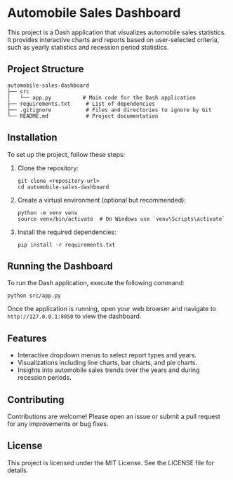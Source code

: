 # Automobile Sales Dashboard

This project is a Dash application that visualizes automobile sales statistics. It provides interactive charts and reports based on user-selected criteria, such as yearly statistics and recession period statistics.

## Project Structure

```
automobile-sales-dashboard
├── src
│   └── app.py          # Main code for the Dash application
├── requirements.txt     # List of dependencies
├── .gitignore           # Files and directories to ignore by Git
└── README.md            # Project documentation
```

## Installation

To set up the project, follow these steps:

1. Clone the repository:
   ```
   git clone <repository-url>
   cd automobile-sales-dashboard
   ```

2. Create a virtual environment (optional but recommended):
   ```
   python -m venv venv
   source venv/bin/activate  # On Windows use `venv\Scripts\activate`
   ```

3. Install the required dependencies:
   ```
   pip install -r requirements.txt
   ```

## Running the Dashboard

To run the Dash application, execute the following command:

```
python src/app.py
```

Once the application is running, open your web browser and navigate to `http://127.0.0.1:8050` to view the dashboard.

## Features

- Interactive dropdown menus to select report types and years.
- Visualizations including line charts, bar charts, and pie charts.
- Insights into automobile sales trends over the years and during recession periods.

## Contributing

Contributions are welcome! Please open an issue or submit a pull request for any improvements or bug fixes.

## License

This project is licensed under the MIT License. See the LICENSE file for details.